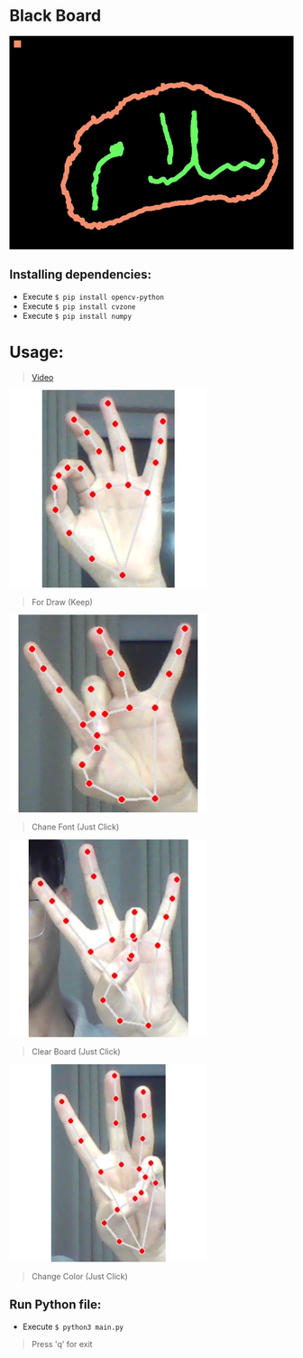 # Black Board

![](/Rme-Picture/RES.jpg)

## Installing dependencies:

- Execute `$ pip install opencv-python`
- Execute `$ pip install cvzone`
- Execute `$ pip install numpy`

# Usage:

> [Video]()

![](/Rme-Picture/Draw.png)
> For Draw (Keep)

![](/Rme-Picture/ChangeFont.png)
> Chane Font (Just Click)

![](/Rme-Picture/Clear.png)
> Clear Board (Just Click)

![](/Rme-Picture/ChangeColo.png)
> Change Color (Just Click)

## Run Python file:

- Execute `$ python3 main.py`
> Press 'q' for exit
